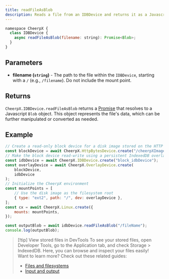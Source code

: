 ```yaml
---
title: readFileAsBlob
description: Reads a file from an IDBDevice and returns it as a Javascript Blob object.
---
```


```js
namespace CheerpX {
  class IDBDevice {
    async readFileAsBlob(filename: string): Promise<Blob>;
  }
}
```

## Parameters

- **filename (`string`)** - The path to the file within the `IDBDevice`, starting with a `/` (e.g., `/filename`). Do not include the mount point.

## Returns

`CheerpX.IDBDevice.readFileAsBlob` returns a [Promise] that resolves to a Javascript `Blob` object. This object represents the file's data, which can be further manipulated or converted as needed.

## Example

```js {4, 15}
// Create a read-only block device for a disk image stored on the HTTP server
const blockDevice = await CheerpX.HttpBytesDevice.create("/cheerpXImage.ext2");
// Make the block device read-write using a persistent IndexedDB overlay
const idbDevice = await CheerpX.IDBDevice.create("block_idbDevice");
const overlayDevice = await CheerpX.OverlayDevice.create(
	blockDevice,
	idbDevice
);
// Initialize the CheerpX environment
const mountPoints = [
	// Use the disk image as the filesystem root
	{ type: "ext2", path: "/", dev: overlayDevice },
];
const cx = await CheerpX.Linux.create({
	mounts: mountPoints,
});

const outputBlob = await idbDevice.readFileAsBlob("/fileName");
console.log(outputBlob);
```

> [!tip] View stored files in DevTools
> To see your stored files, open Developer Tools, go to the Application tab, and check Storage > IndexedDB. Here, you can browse and inspect your files easily! <br>
> Want to learn more? Check out these related guides: <br>
> - [Files and filesystems](/docs/guides/File-System-support) <br>
> - [Input and output](/docs/guides/input-output)

[Promise]: https://developer.mozilla.org/en-US/docs/Web/JavaScript/Reference/Global_Objects/Promise
